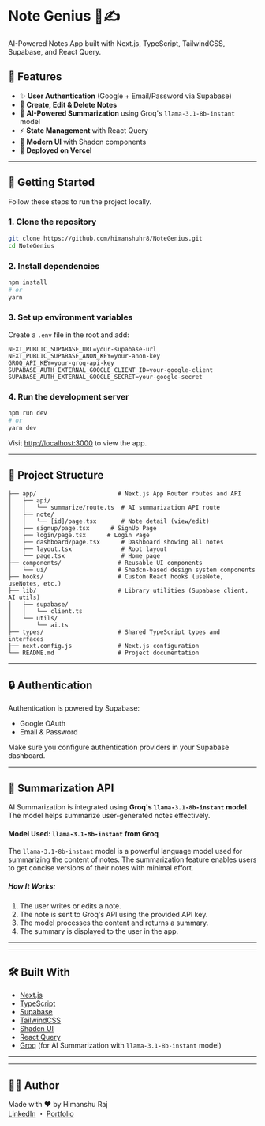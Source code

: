 
# Note Genius 🧠✍️  
AI-Powered Notes App built with Next.js, TypeScript, TailwindCSS, Supabase, and React Query.

## 🧩 Features

- ✨ **User Authentication** (Google + Email/Password via Supabase)
- 📝 **Create, Edit & Delete Notes**
- 🤖 **AI-Powered Summarization** using Groq's `llama-3.1-8b-instant` model
- ⚡ **State Management** with React Query
- 🎨 **Modern UI** with Shadcn components
- 🚀 **Deployed on Vercel**

---

## 🚀 Getting Started

Follow these steps to run the project locally.

### 1. Clone the repository

```bash
git clone https://github.com/himanshuhr8/NoteGenius.git
cd NoteGenius
```

### 2. Install dependencies

```bash
npm install
# or
yarn
```

### 3. Set up environment variables

Create a `.env` file in the root and add:

```env
NEXT_PUBLIC_SUPABASE_URL=your-supabase-url
NEXT_PUBLIC_SUPABASE_ANON_KEY=your-anon-key
GROQ_API_KEY=your-groq-api-key
SUPABASE_AUTH_EXTERNAL_GOOGLE_CLIENT_ID=your-google-client
SUPABASE_AUTH_EXTERNAL_GOOGLE_SECRET=your-google-secret
```

### 4. Run the development server

```bash
npm run dev
# or
yarn dev
```

Visit [http://localhost:3000](http://localhost:3000) to view the app.

---

## 📁 Project Structure

```
├── app/                       # Next.js App Router routes and API
│   ├── api/
│   │   └── summarize/route.ts  # AI summarization API route
│   ├── note/
│   │   └── [id]/page.tsx       # Note detail (view/edit)
│   ├── signup/page.tsx      # SignUp Page
│   ├── login/page.tsx      # Login Page
│   ├── dashboard/page.tsx      # Dashboard showing all notes
│   ├── layout.tsx              # Root layout
│   └── page.tsx                # Home page
├── components/                # Reusable UI components
│   └── ui/                    # Shadcn-based design system components
├── hooks/                     # Custom React hooks (useNote, useNotes, etc.)
├── lib/                       # Library utilities (Supabase client, AI utils)
│   ├── supabase/
│   │   └── client.ts
│   └── utils/
│       └── ai.ts
├── types/                     # Shared TypeScript types and interfaces
├── next.config.js             # Next.js configuration
└── README.md                  # Project documentation
```

---

## 🔒 Authentication

Authentication is powered by Supabase:
- Google OAuth
- Email & Password

Make sure you configure authentication providers in your Supabase dashboard.

---
## 🤖 Summarization API

AI Summarization is integrated using **Groq's `llama-3.1-8b-instant` model**. The model helps summarize user-generated notes effectively.

#### Model Used: `llama-3.1-8b-instant` from Groq

The `llama-3.1-8b-instant` model is a powerful language model used for summarizing the content of notes. The summarization feature enables users to get concise versions of their notes with minimal effort.

##### How It Works:
1. The user writes or edits a note.
2. The note is sent to Groq's API using the provided API key.
3. The model processes the content and returns a summary.
4. The summary is displayed to the user in the app.

---


---

## 🛠 Built With

- [Next.js](https://nextjs.org/)
- [TypeScript](https://www.typescriptlang.org/)
- [Supabase](https://supabase.com/)
- [TailwindCSS](https://tailwindcss.com/)
- [Shadcn UI](https://ui.shadcn.com/)
- [React Query](https://tanstack.com/query/latest)
- [Groq](https://groq.com/) (for AI Summarization with `llama-3.1-8b-instant` model)

---



---

## 🙋‍♂️ Author

Made with ❤️ by Himanshu Raj  
[LinkedIn](https://www.linkedin.com/in/himanshu-raj-1053a4260/) ・ [Portfolio](https://hima31.vercel.app/)
